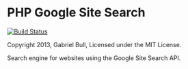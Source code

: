 PHP Google Site Search
======================

[![Build Status](https://secure.travis-ci.org/gavroche/php-google-site-search.png?branch=master)](http://travis-ci.org/gavroche/php-google-site-search)

Copyright 2013, Gabriel Bull, Licensed under the MIT License.

Search engine for websites using the Google Site Search API.


